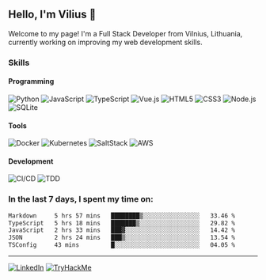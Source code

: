 ## Hello, I'm Vilius 👋

Welcome to my page!
I'm a Full Stack Developer from Vilnius, Lithuania, currently working on improving my web development skills.

### Skills
#### Programming
![Python](https://img.shields.io/badge/Python-3670A0?style=flat&logo=python&logoColor=ffdd54)
![JavaScript](https://shields.io/badge/JavaScript-F7DF1E?logo=JavaScript&logoColor=000&style=flat)
![TypeScript](https://img.shields.io/badge/TypeScript-007ACC?logo=typescript&logoColor=white)
![Vue.js](https://img.shields.io/badge/Vue.js-35495E?style=flat&logo=vuedotjs&logoColor=4FC08D)
![HTML5](https://img.shields.io/badge/HTML-%23E34F26.svg?style=flat&logo=html5&logoColor=white)
![CSS3](https://img.shields.io/badge/CSS-%231572B6.svg?style=flat&logo=css3&logoColor=white)
![Node.js](https://img.shields.io/badge/Node.js-0D121C?style=flat&logo=node.js&logoColor=5FA04E)
![SQLite](https://img.shields.io/badge/SQLite-003B57?style=flat&logo=sqlite&logoColor=66B0E4)

#### Tools
![Docker](https://img.shields.io/badge/Docker-2496ED?style=flat&logo=docker&logoColor=fff)
![Kubernetes](https://img.shields.io/badge/Kubernetes-326CE5?style=flat&logo=kubernetes&logoColor=fff)
![SaltStack](https://img.shields.io/badge/SaltStack-57BCAD?style=flat&logo=salt-project&logoColor=fff)
![AWS](https://img.shields.io/badge/AWS-232F3E?style=flat&logo=amazon-web-services&logoColor=EC912D)

#### Development
![CI/CD](https://img.shields.io/badge/CI/CD-193446?style=flat&logoColor=EC912D)
![TDD](https://img.shields.io/badge/TDD-193446?style=flat&logoColor=EC912D)

### In the last 7 days, I spent my time on:
<!--START_SECTION:waka-->
```txt
Markdown     5 hrs 57 mins   ████████▒░░░░░░░░░░░░░░░░   33.46 %
TypeScript   5 hrs 18 mins   ███████▒░░░░░░░░░░░░░░░░░   29.82 %
JavaScript   2 hrs 33 mins   ███▓░░░░░░░░░░░░░░░░░░░░░   14.42 %
JSON         2 hrs 24 mins   ███▒░░░░░░░░░░░░░░░░░░░░░   13.54 %
TSConfig     43 mins         █░░░░░░░░░░░░░░░░░░░░░░░░   04.05 %
```

<!--END_SECTION:waka-->

---
[![LinkedIn](https://img.shields.io/badge/vilius1-0A66C2?style=flat&logo=linkedin&logoColor=fff)](https://www.linkedin.com/in/vilius1/)
[![TryHackMe](https://img.shields.io/badge/v11-1C2538?style=flat&logo=tryhackme&logoColor=C11111)](https://tryhackme.com/p/v11)